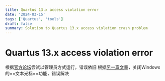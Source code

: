 ```yaml
---
title: Quartus 13.x access violation error
date: '2024-03-15'
tags: ['Quartus', 'tools']
draft: false
summary: Solution to Quartus 13.x access violation crash problem
---
```

# Quartus 13.x access violation error
根据[官方论坛](https://community.intel.com/t5/Intel-Quartus-Prime-Software/Quartus-II-13-0-1-access-violation-error/m-p/1364514)尝试以管理员方式运行，错误依旧
根据[另一篇文章](https://www.cnblogs.com/fusionhex/articles/15922613.html)，关闭Windows的==文本光标==功能，错误解决
